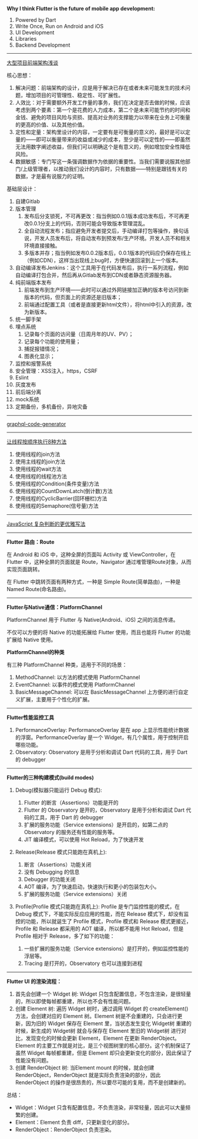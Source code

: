 **Why I think Flutter is the future of mobile app development:**

1. Powered by Dart
2. Write Once, Run on Android and iOS
3. UI Development
4. Libraries
5. Backend Development

---

[大型项目前端架构浅谈](https://juejin.im/post/5cea1f705188250640005472)

核心思想：

1. 解决问题：前端架构的设计，应是用于解决已存在或者未来可能发生的技术问题，增加项目的可管理性、稳定性、可扩展性。
2. 人效比：对于需要额外开发工作量的事务，我们在决定是否去做的时候，应该考虑到两个要素：第一个是花费的人力成本，第二个是未来可能节约的时间和金钱、避免的项目风险与资损、提高对业务的支撑能力以带来在业务上可衡量的更高的价值、以及其他价值。
3. 定性和定量：架构里设计的内容，一定要有是可衡量的意义的，最好是可以定量的——即可以衡量带来的收益或减少的成本，至少是可以定性的——即虽然无法用数字阐述收益，但我们可以明确这个是有意义的，例如增加安全性降低风险。
4. 数据敏感：专门写这一条强调数据作为依据的重要性。当我们需要说服其他部门/上级管理者，以推动我们设计的内容时，只有数据——特别是跟钱有关的数据，才是最有说服力的证明。

基础层设计：

1. 自建Gitlab
2. 版本管理
    1. 发布后分支锁死，不可再更改：指当例如0.0.1版本成功发布后，不可再更改0.0.1分支上的代码，否则可能会导致版本管理混乱。
    2. 全自动流程发布；指应避免开发者提交后，手动编译打包等操作，换句话说，开发人员发布后，将自动发布到预发布/生产环境。开发人员不和相关环境直接接触。
    3. 多版本并存；指当例如发布0.0.2版本后，0.0.1版本的代码应仍保存在线上（例如CDN），这样当出现线上bug时，方便快速回滚到上一个版本。
3. 自动编译发布Jenkins：这个工具用于在代码发布后，执行一系列流程，例如自动编译打包合并，然后再从Gitlab发布到CDN或者静态资源服务器。
4. 纯前端版本发布
    1. 前端发布到生产环境——此时可以通过外网链接加正确的版本号访问到新版本的代码，但页面上的资源还是旧版本；
    2. 前端通过配置工具（或者是直接更新html文件），将html中引入的资源，改为新版本。
5. 统一脚手架
6. 埋点系统
    1. 记录每个页面的访问量（日周月年的UV、PV）；
    2. 记录每个功能的使用量；
    3. 捕捉报错情况；
    4. 图表化显示；
7. 监控和报警系统
8. 安全管理：XSS注入，https，CSRF
9. Eslint
10. 灰度发布
11. 前后端分离
12. mock系统
13. 定期备份，多机备份，异地灾备

---

[graphql-code-generator](https://github.com/dotansimha/graphql-code-generator)

---

[让线程按顺序执行8种方法](https://www.cnblogs.com/wenjunwei/p/10573289.html)

1. 使用线程的join方法
2. 使用主线程的join方法
3. 使用线程的wait方法
4. 使用线程的线程池方法
5. 使用线程的Condition(条件变量)方法
6. 使用线程的CountDownLatch(倒计数)方法
7. 使用线程的CyclicBarrier(回环栅栏)方法
8. 使用线程的Semaphore(信号量)方法

---

[JavaScript 复杂判断的更优雅写法](https://juejin.im/post/5bdfef86e51d453bf8051bf8)

---

**Flutter 路由：Route**

在 Android 和 iOS 中，这种全屏的页面叫 Activity 或 ViewController，在 Flutter 中，这种全屏的页面就是 Route，Navigator 通过堆管理Route对象，从而实现页面跳转。

在 Flutter 中跳转页面有两种方式，一种是 Simple Route(简单路由)，一种是 Named Route(命名路由)。

---

**Flutter与Native通信：PlatformChannel**

PlatformChannel 用于 Flutter 与 Native(Android、iOS) 之间的消息传递。

不仅可以方便的将 Native 的功能拓展给 Flutter 使用，而且也能将 Flutter 的功能扩展给 Native 使用。

**PlatformChannel的种类**

有三种 PlatformChannel 种类，适用于不同的场景：
1. MethodChannel: 以方法的模式使用 PlatformChannel
2. EventChannel: 以事件的模式使用 PlatformChannel
3. BasicMessageChannel: 可以在 BasicMessageChannel 上方便的进行自定义扩展，主要用于个性化的扩展。

---

**Flutter性能监控工具**

1. PerformanceOverlay: PerformanceOverlay 是在 app 上显示性能统计数据的浮窗。PerformanceOverlay 是一个 Widget，有几个属性，用于控制开启哪些功能。
2. Observatory: Observatory 是用于分析和调试 Dart 代码的工具，用于 Dart 的 debugger

---

**Flutter的三种构建模式(build modes)**

1. Debug(模拟器只能运行 Debug 模式): 
   1. Flutter 的断言（Assertions）功能是开的
   2. Flutter 的 Observatory 是开的，Observatory 是用于分析和调试 Dart 代码的工具，用于 Dart 的 debugger
   3. 扩展的服务功能（Service extensions）是开启的，如第二点的 Observatory 的服务还有性能的服务等。
   4. JIT 编译模式，可以使用 Hot Reload，为了快速开发

2. Release(Release 模式只能跑在真机上):
   1. 断言（Assertions）功能关闭
   2. 没有 Debugging 的信息
   3. Debugger 的功能关闭
   4. AOT 编译，为了快速启动，快速执行和更小的包装包大小。
   5. 扩展的服务功能（Service extensions）关闭

3. Profile(Profile 模式只能跑在真机上): Profile 是专门监控性能的模式，在 Debug 模式下，不能实际反应应用的性能，而在 Release 模式下，却没有监控的功能，所以就诞生了 Profile 模式，Profile 模式和 Release 模式更接近，Profile 和 Release 都采用的 AOT 编译，所以都不能用 Hot Reload，但是 Profile 相对于 Release，多了如下的功能：
   1. 一些扩展的服务功能（Service extensions）是打开的，例如监控性能的浮层等。
   2. Tracing 是打开的，Observatory 也可以连接到进程

---

**Flutter UI 的渲染流程：**

1. 首先会创建一个 Widget 树: Widget 只包含配置信息，不包含渲染，是很轻量的，所以即使每帧都重建，所以也不会有性能问题。
2. 创建 Element 树: 遍历 Widget 树时，通过调用 Widget 的 createElement() 方法，会创建对应的 Element 树。Element 树是不会重建的，只会进行更新，因为旧的 Widget 保存在 Element 里，当状态发生变化 Widget树 重建的时候，新生成的 Widget树 就会与保存在 Element 里旧的 Widget树 进行对比，发现变化的时候会更新 Element，Element 在更新 RenderObject。Element 的主要工作就是对比，是三个视图树里的核心部分。这个机制保证了虽然 Widget 每帧都重建，但是 Element 却只会更新变化的部分，因此保证了性能没有问题。
3. 创建 RenderObject 树: 当Element mount 的时候，就会创建 RenderObject，RenderObject 就是实际负责渲染的部分，因此 RenderObject 的操作是很昂贵的，所以要尽可能的复用，而不是创建新的。

总结：
- Widget：Widget 只含有配置信息，不负责渲染，非常轻量，因此可以大量频繁的创建。
- Element：Element 负责 diff，只更新变化的部分。
- RenderObject：RenderObject 负责渲染。